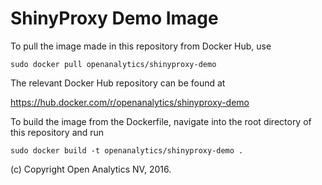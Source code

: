 
# ShinyProxy Demo Image

To pull the image made in this repository from Docker Hub, use

```
sudo docker pull openanalytics/shinyproxy-demo
```

The relevant Docker Hub repository can be found at


https://hub.docker.com/r/openanalytics/shinyproxy-demo


To build the image from the Dockerfile, navigate into the root directory of this repository and run


```
sudo docker build -t openanalytics/shinyproxy-demo .
```

(c) Copyright Open Analytics NV, 2016.
